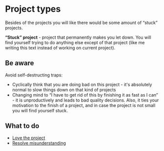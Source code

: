 # Project types

Besides of the projects you will like there would be some amount of “stuck” projects.

**“Stuck” project** - project that permanently makes you let down. You will find yourself trying to do anything else except of that project (like me writing this text instead of working on current project).

## Be aware

Avoid self-destructing traps:

* Cyclically think that you are doing bad on this project - it's absolutely normal to slow things down on that kind of projects
* Changing mind to “I have to get rid of this by finishing it as fast as I can” - it is unproductively and leads to bad quality decisions. Also, it ties your motivation to the finish of a project, and in case the project is not small you will find yourself stuck.

## What to do

* [Love the project](technique-love-the-project.md)
* [Resolve misunderstanding](technique-resolve-misunderstanding.md)
